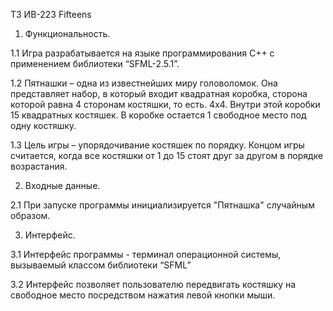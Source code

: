 ТЗ ИВ-223 Fifteens


1. Функциональность.

  1.1 Игра разрабатывается на языке программирования C++ с применением библиотеки “SFML-2.5.1”.
 
  1.2 Пятнашки – одна из известнейших миру головоломок. Она представляет набор, в который входит квадратная коробка, сторона которой равна 4 сторонам костяшки, то есть. 4х4. Внутри этой коробки 15 квадратных костяшек. В коробке остается 1 свободное место под одну костяшку.

  1.3 Цель игры – упорядочивание костяшек по порядку. Концом игры считается, когда все костяшки от 1 до 15 стоят друг за другом в порядке возрастания.

2. Входные данные.

  2.1 При запуске программы инициализируется "Пятнашка" случайным образом.

3. Интерфейс.

  3.1 Интерфейс программы - терминал операционной системы, вызываемый классом библиотеки “SFML”

  3.2 Интерфейс позволяет пользователю передвигать костяшку на свободное место посредством нажатия левой кнопки мыши.
      
